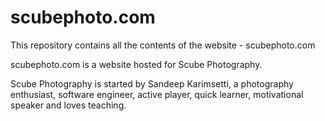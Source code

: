 # scubephoto.com

This repository contains all the contents of the website - scubephoto.com

scubephoto.com is a website hosted for Scube Photography.

Scube Photography is started by Sandeep Karimsetti, a photography enthusiast, software engineer, active player, quick learner, motivational speaker and loves teaching.
